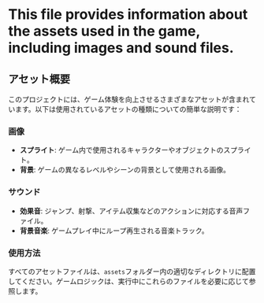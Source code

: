 # This file provides information about the assets used in the game, including images and sound files.

## アセット概要

このプロジェクトには、ゲーム体験を向上させるさまざまなアセットが含まれています。以下は使用されているアセットの種類についての簡単な説明です：

### 画像
- **スプライト**: ゲーム内で使用されるキャラクターやオブジェクトのスプライト。
- **背景**: ゲームの異なるレベルやシーンの背景として使用される画像。

### サウンド
- **効果音**: ジャンプ、射撃、アイテム収集などのアクションに対応する音声ファイル。
- **背景音楽**: ゲームプレイ中にループ再生される音楽トラック。

### 使用方法
すべてのアセットファイルは、`assets`フォルダー内の適切なディレクトリに配置してください。ゲームロジックは、実行中にこれらのファイルを必要に応じて参照します。